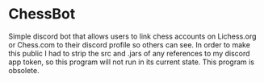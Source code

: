 # ChessBot
Simple discord bot that allows users to link chess accounts on Lichess.org or Chess.com to their discord profile so others can see.
In order to make this public I had to strip the src and .jars of any references to my discord app token, so this program will not run in its current state.
This program is obsolete.
